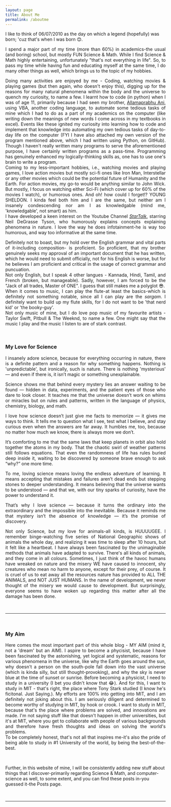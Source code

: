 ```yaml
---
layout: page
title: About Me
permalink: /aboutme
---
```

I like to think of 06/07/2010 as the day on which a legend (hopefully) was born; 'cuz that's when I was born 😊.
<p style="text-align: justify;">
I spend a major part of my time (more than 60%) in academics-the usual (and boring) school, but mostly FUN Science & Math. While I find Science & Math highly entertaining, unfortunately "that's not everything in life". So, to pass my time while having fun and educating myself at the same time, I do many other things as well, which brings us to the topic of my hobbies.
</p>
<p style="text-align: justify;">
Doing many activities are enjoyed by me - Coding, watching movies & playing games (but then again, who doesn't enjoy this), digging up for the reasons for many natural phenomena within the body and the universe to quench my curiosity, to name a few. I learnt how to code (in python) when I was of age 11, primarily because I had seen my brother, <a href="https://www.linkedin.com/in/allamaprabhu-ani/">Allamaprabhu Ani</a>, using VBA, another coding language, to automate some tedious tasks of mine which I had to do as a part of my academics on the computer (like writing down the meanings of new words I come across in my textbooks in excel). Events like these ignited my curiosity into learning how to code and implement that knowledge into automating my own tedious tasks of day-to-day life on the computer (FYI I have also attached my own version of the program mentioned above, which I had written using Python, on GitHub). Though I haven't really written many programs to serve the aforementioned purpose, I have certainly written programs as a pass-time. Programming has genuinely enhanced my logically-thinking skills as, one has to use one's brain to write a program. <br>
Coming to my less-important hobbies, i.e., watching movies and playing games, I love action movies but mostly sci-fi ones like Iron Man, Interstellar or any other movies which could be the potential future of Humanity and the Earth. For action movies, my go-to would be anything similar to John Wick. But mostly, I focus on watching either Sci-Fi (which cover up for 60% of the movies I watch), or humorous ones. And oh! how could I forget!? YOUNG SHELDON. I kinda feel both him and I are the same, but neither am I insanely condescending nor am I as knowledgable (mind me, 'knowledgable', not smart) as him. <br>
I have developed a keen interest on the Youtube Channel <a href = "https://www.youtube.com/startalk"><i>StarTalk</i></a>, starring Neil DeGrasse Tyson, who humorously explains concepts explaining phenomena in nature. I love the way he does infotainment-he is way too humorous, and way too informative at the same time. 
</p>

<p style="text-align: justify;">
Definitely not to boast, but my hold over the English grammar and vital parts of it-including composition- is proficient. So proficient, that my brother genuinely seeks my approval of an important document that he has written, which he would need to submit officially, not for his English is worse, but for he believes I am proficient and critical in the usage of correct grammar and puncuation. <br>
Not only English, but I speak 4 other langues - Kannada, Hindi, Tamil, and French (broken, but manageable). Sadly, however, I am forced to be the "Jack of all trades, Master of ONE". I guess that still makes me a polyglot 😎. 
<br>
When it comes to music, I can play the flute-at least the basics-which is definitely not something notable, since all I can play are the <i>sargam</i>. I definitely want to build up my flute skills, for I do not want to be 'that nerd kid' or 'the booky-guy'. <br>
Not only music of mine, but I do love pop music of my favourite artists - Taylor Swift, Pitbull & The Weeknd, to name a few. One might say that the music I play and the music I listen to are of stark contrast. 
</p>
<br>
<h3>My Love for Science</h3>
<p style="text-align: justify;">
I insanely adore science, because for everything occurring in nature, there is a definite pattern and a reason for why something happens. Nothing is 'unpredictable', but ironically, such is nature. There is nothing 'mysterious' — and even if there is, it isn’t magic or something unexplainable.
</p>
<p style="text-align: justify;">
Science shows me that behind every mystery lies an answer waiting to be found — hidden in data, experiments, and the patient eyes of those who dare to look closer. It teaches me that the universe doesn’t work on whims or miracles but on rules and patterns, written in the language of physics, chemistry, biology, and math.
</p>
<p style="text-align: justify;">
I love how science doesn’t just give me facts to memorize — it gives me ways to think. It tells me to question what I see, test what I believe, and stay curious even when the answers are far away. It humbles me, too, because no matter how much we know, there is always more we don’t.
</p>
<p style="text-align: justify;">
It’s comforting to me that the same laws that keep planets in orbit also hold together the atoms in my body. That the chaotic swirl of weather patterns still follows equations. That even the randomness of life has rules buried deep inside it, waiting to be discovered by someone brave enough to ask “why?” one more time.
</p>
<p style="text-align: justify;">
To me, loving science means loving the endless adventure of learning. It means accepting that mistakes and failures aren’t dead ends but stepping stones to deeper understanding. It means believing that the universe wants to be understood — and that we, with our tiny sparks of curiosity, have the power to understand it.
</p>
<p style="text-align: justify;">
That’s why I love science — because it turns the ordinary into the extraordinary and the impossible into the inevitable. Because it reminds me that mystery isn’t the absence of knowledge — it’s the promise of discovery.
</p>
<p style="text-align: justify;">
Not only Science, but my love for animals-all kinds, is HUUUUGEE. I remember binge-watching five series of National Geographic shows of animals the whole day, and realizing it was time to sleep after 10 hours, but it felt like a heartbeat. I have always been fascinated by the unimaginable methods that animals have adapted to survive. There's all kinds of animals, and they come in all colours. Sometimes, I just think of the havoc humans have wreaked on nature and the misery WE have caused to innocent, shy creatures who mean no harm to anyone, except for their prey, of course. It is cruel of us to eat away all the resources nature has provided to ALL THE ANIMALS, and NOT JUST HUMANS. In the name of development, we never thought of the misery we would cause to development. But surprisingly, everyone seems to have woken up regarding this matter after all the damage has been done. 
</p><br>
<hr>
<br>
<h3>My Aim</h3>
<p style="text-align: justify;">Here comes the most important part of this whole blog - MY AIM (mind it, not a 'dream' but an AIM). 
I aspire to become a phycisist, because I have been fascinated by the astonishing, yet logical and systematic, reasons for various phenomena in the universe, like why the Earth goes around the sun, why doesn't a person on the south-pole fall down into the vast universe (which is kinda silly, but still thought-provoking), and why the sky is never blue at the time of sunset or sunrise. 
Before becoming a physicist, I need to study in a university (I bet you didn't know that 😂). And for this, I want to study in MIT - that's right, the place where Tony Stark studied (I know he's ficitonal. Just Saying.). My efforts are 100% into getting into MIT, and I am definitely not joking about this. I am seriously diligent and determined to become worthy of studying in MIT, by hook or crook. 
I want to study in MIT, because that's the place where problems are solved, and innovations are made. I'm not saying stuff like that doesn't happen in other universities, but it's at MIT, where you get to collaborate with people of various backgrounds and therefore have fresh thoughts and ideas on solving the world's problems. <br>To be completely honest, that's not all that inspires me-it's also the pride of being able to study in #1 University of the world, by being the best-of-the-best. 
</p>
<br>
<p>Further, in this website of mine, I will be consistently adding new stuff about things that I discover-primarily regarding Science & Math, and computer-science as well, to some extent, and you can find these posts in-you guessed it-the Posts page.</p>
<br>
<hr>
<br>

